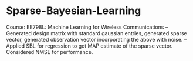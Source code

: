 # Sparse-Bayesian-Learning

Course: EE798L: Machine Learning for Wireless Communications
– Generated design matrix with standard gaussian entries, generated sparse vector, generated observation vector incorporating the above with noise.
– Applied SBL for regression to get MAP estimate of the sparse vector. Considered NMSE for performance.


